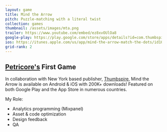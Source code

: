 ```yaml
---
layout: game
title: Mind the Arrow
pitch: Puzzle-matching with a literal twist
collection: games
thumbnail: /assets/images/mta.png
trailer: https://www.youtube.com/embed/ez8xvOUlOa8
google-play: https://play.google.com/store/apps/details?id=com.thumbspire.mta
ios: https://itunes.apple.com/us/app/mind-the-arrow-match-the-dots/id1003871458?mt=8&ign-mpt=uo%3D4
grid-rank: 2
---
```


## [Petricore's](http://petricoregames.com/) First Game

In collaboration with New York based publisher, [Thumbspire](https://www.thumbspire.com/), Mind the Arrow is available on Android & iOS with 200K+ downloads! Featured on both Google Play and the App Store in numerous countries.

My Role:
- Analytics programming (Mixpanel)
- Asset & code optimization
- Design feedback
- QA
